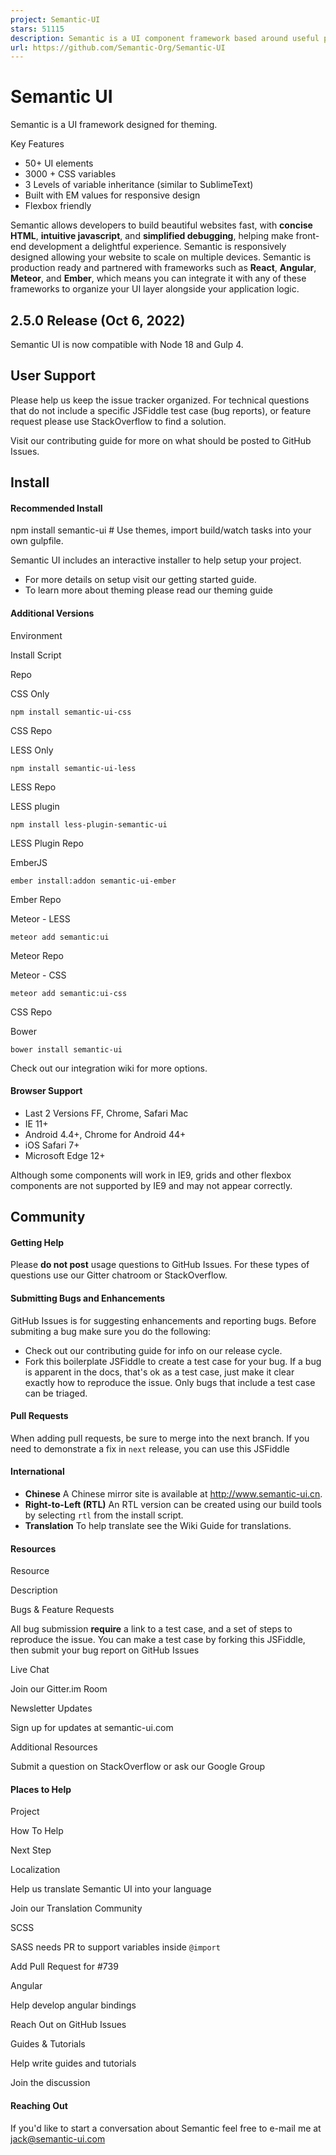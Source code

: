 ```yaml
---
project: Semantic-UI
stars: 51115
description: Semantic is a UI component framework based around useful principles from natural language.
url: https://github.com/Semantic-Org/Semantic-UI
---
```


Semantic UI
===========

Semantic is a UI framework designed for theming.

Key Features

-   50+ UI elements
-   3000 + CSS variables
-   3 Levels of variable inheritance (similar to SublimeText)
-   Built with EM values for responsive design
-   Flexbox friendly

Semantic allows developers to build beautiful websites fast, with **concise HTML**, **intuitive javascript**, and **simplified debugging**, helping make front-end development a delightful experience. Semantic is responsively designed allowing your website to scale on multiple devices. Semantic is production ready and partnered with frameworks such as **React**, **Angular**, **Meteor**, and **Ember**, which means you can integrate it with any of these frameworks to organize your UI layer alongside your application logic.

2.5.0 Release (Oct 6, 2022)
---------------------------

Semantic UI is now compatible with Node 18 and Gulp 4.

User Support
------------

Please help us keep the issue tracker organized. For technical questions that do not include a specific JSFiddle test case (bug reports), or feature request please use StackOverflow to find a solution.

Visit our contributing guide for more on what should be posted to GitHub Issues.

Install
-------

#### Recommended Install

npm install semantic-ui  # Use themes, import build/watch tasks into your own gulpfile.

Semantic UI includes an interactive installer to help setup your project.

-   For more details on setup visit our getting started guide.
-   To learn more about theming please read our theming guide

#### Additional Versions

Environment

Install Script

Repo

CSS Only

`npm install semantic-ui-css`

CSS Repo

LESS Only

`npm install semantic-ui-less`

LESS Repo

LESS plugin

`npm install less-plugin-semantic-ui`

LESS Plugin Repo

EmberJS

`ember install:addon semantic-ui-ember`

Ember Repo

Meteor - LESS

`meteor add semantic:ui`

Meteor Repo

Meteor - CSS

`meteor add semantic:ui-css`

CSS Repo

Bower

`bower install semantic-ui`

Check out our integration wiki for more options.

#### Browser Support

-   Last 2 Versions FF, Chrome, Safari Mac
-   IE 11+
-   Android 4.4+, Chrome for Android 44+
-   iOS Safari 7+
-   Microsoft Edge 12+

Although some components will work in IE9, grids and other flexbox components are not supported by IE9 and may not appear correctly.

Community
---------

#### Getting Help

Please **do not post** usage questions to GitHub Issues. For these types of questions use our Gitter chatroom or StackOverflow.

#### Submitting Bugs and Enhancements

GitHub Issues is for suggesting enhancements and reporting bugs. Before submiting a bug make sure you do the following:

-   Check out our contributing guide for info on our release cycle.
-   Fork this boilerplate JSFiddle to create a test case for your bug. If a bug is apparent in the docs, that's ok as a test case, just make it clear exactly how to reproduce the issue. Only bugs that include a test case can be triaged.

#### Pull Requests

When adding pull requests, be sure to merge into the next branch. If you need to demonstrate a fix in `next` release, you can use this JSFiddle

#### International

-   **Chinese** A Chinese mirror site is available at http://www.semantic-ui.cn.
-   **Right-to-Left (RTL)** An RTL version can be created using our build tools by selecting `rtl` from the install script.
-   **Translation** To help translate see the Wiki Guide for translations.

#### Resources

Resource

Description

Bugs & Feature Requests

All bug submission **require** a link to a test case, and a set of steps to reproduce the issue. You can make a test case by forking this JSFiddle, then submit your bug report on GitHub Issues

Live Chat

Join our Gitter.im Room

Newsletter Updates

Sign up for updates at semantic-ui.com

Additional Resources

Submit a question on StackOverflow or ask our Google Group

#### Places to Help

Project

How To Help

Next Step

Localization

Help us translate Semantic UI into your language

Join our Translation Community

SCSS

SASS needs PR to support variables inside `@import`

Add Pull Request for #739

Angular

Help develop angular bindings

Reach Out on GitHub Issues

Guides & Tutorials

Help write guides and tutorials

Join the discussion

#### Reaching Out

If you'd like to start a conversation about Semantic feel free to e-mail me at jack@semantic-ui.com
